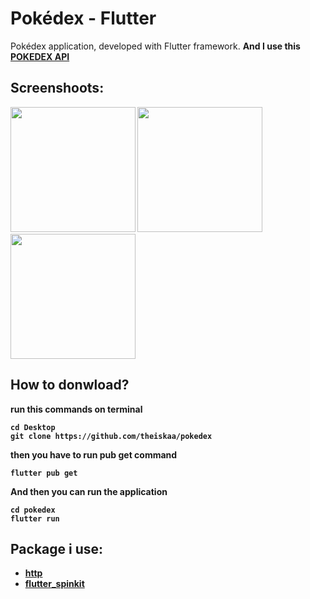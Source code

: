 # Pokédex - Flutter

Pokédex application, developed with Flutter framework. <b/>
And I use this
[POKEDEX API](https://raw.githubusercontent.com/Biuni/PokemonGO-Pokedex/master/pokedex.json)

## Screenshoots: 
<img src="https://github.com/theiskaa/pokedex_flutter/blob/master/assets/screenshots/1.png" width="200"> <img
src="https://github.com/theiskaa/pokedex_flutter/blob/master/assets/screenshots/2.png" width="200"> <img 
src="https://github.com/theiskaa/pokedex_flutter/blob/master/assets/screenshots/3.png" width="200"> 

## How to donwload?
run this commands on terminal
```
cd Desktop
git clone https://github.com/theiskaa/pokedex
```
then you have to run pub get command
```
flutter pub get
```
And then you can run the application
```
cd pokedex 
flutter run
```

## Package i use:
- [http](https://pub.dev/packages/http)
- [flutter_spinkit](https://pub.dev/packages/flutter_spinkit)
